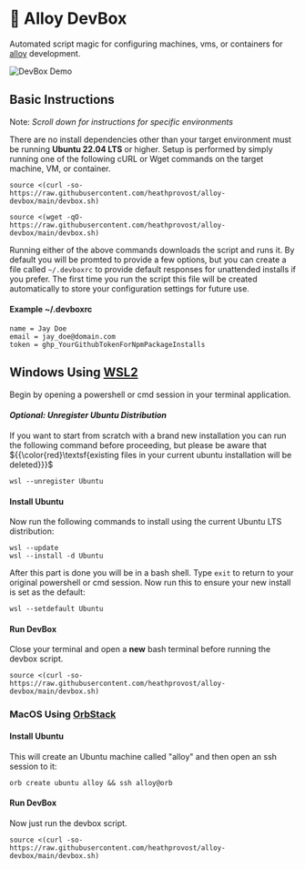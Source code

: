 # 🧊 Alloy DevBox
Automated script magic for configuring machines, vms, or containers
for [alloy](https://github.com/StullerInc/alloy) development.

![DevBox Demo](../assets/devbox-demo.gif?raw=true)

## Basic Instructions

Note: *Scroll down for instructions for specific environments*

There are no install dependencies other than your target environment must be running **Ubuntu 22.04 LTS**
or higher. Setup is performed by simply running one of the following cURL or Wget commands on the target machine, VM, or container.

```shell
source <(curl -so- https://raw.githubusercontent.com/heathprovost/alloy-devbox/main/devbox.sh)
```

```shell
source <(wget -qO- https://raw.githubusercontent.com/heathprovost/alloy-devbox/main/devbox.sh)
```

Running either of the above commands downloads the script and runs it. By default you will be promted to provide a few options, but you 
can create a file called `~/.devboxrc` to provide default responses for unattended installs if you prefer. The first time you run the script
this file will be created automatically to store your configuration settings for future use.

#### Example ~/.devboxrc

```env
name = Jay Doe
email = jay_doe@domain.com
token = ghp_YourGithubTokenForNpmPackageInstalls
```

## Windows Using [WSL2](https://learn.microsoft.com/en-us/windows/wsl/install)

Begin by opening a powershell or cmd session in your terminal application.

#### *Optional: Unregister Ubuntu Distribution*

If you want to start from scratch with a brand new installation you can run the following command before
proceeding, but please be aware that ${{\color{red}\textsf{existing files in your current ubuntu installation will be deleted}}}\$

```shell
wsl --unregister Ubuntu
```

#### Install Ubuntu

Now run the following commands to install using the current Ubuntu LTS distribution:

```shell
wsl --update
wsl --install -d Ubuntu
```

After this part is done you will be in a bash shell. Type `exit` to return to your original powershell 
or cmd session. Now run this to ensure your new install is set as the default:

```shell
wsl --setdefault Ubuntu
```

#### Run DevBox

Close your terminal and open a **new** bash terminal before running the devbox script.

```shell
source <(curl -so- https://raw.githubusercontent.com/heathprovost/alloy-devbox/main/devbox.sh)  
```

### MacOS Using [OrbStack](https://orbstack.dev)

#### Install Ubuntu

This will create an Ubuntu machine called "alloy" and then open an ssh session to it:

```shell
orb create ubuntu alloy && ssh alloy@orb
```

#### Run DevBox

Now just run the devbox script.

```shell
source <(curl -so- https://raw.githubusercontent.com/heathprovost/alloy-devbox/main/devbox.sh)  
```
